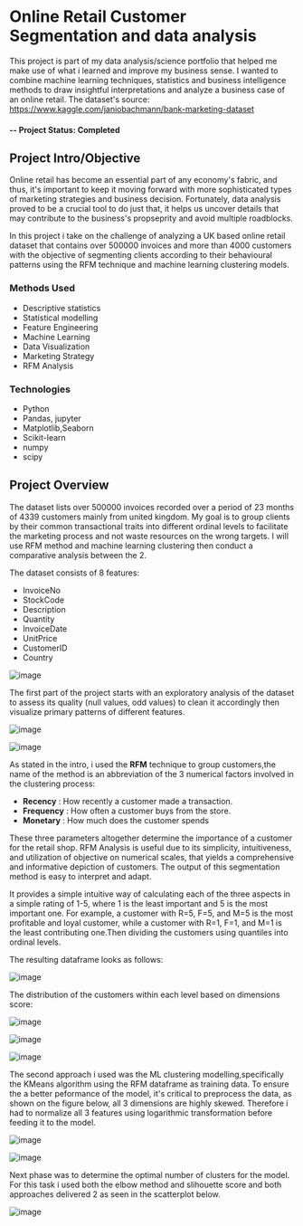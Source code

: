 # Online Retail Customer Segmentation and data analysis

This project is part of my data analysis/science portfolio that helped me make use of what i learned and improve my business sense. I wanted to combine machine learning techniques, statistics and business
intelligence methods to draw insightful interpretations and analyze a business case of an online retail.
The dataset's source: https://www.kaggle.com/janiobachmann/bank-marketing-dataset

#### -- Project Status: Completed

## Project Intro/Objective

Online retail has become an essential part of any economy's fabric, and thus, it's important to keep it moving forward with more sophisticated types of marketing strategies and business decision.
Fortunately, data analysis proved to be a crucial tool to do just that, it helps us uncover details that may contribute to the business's propseprity and avoid multiple roadblocks.

In this project i take on the challenge of analyzing a UK based online retail dataset that contains over 500000 invoices and more than 4000 customers with the objective of segmenting clients according to their behavioural patterns using the RFM technique and machine learning clustering models.

### Methods Used

* Descriptive statistics
* Statistical modelling
* Feature Engineering
* Machine Learning
* Data Visualization
* Marketing Strategy
* RFM Analysis

### Technologies

* Python
* Pandas, jupyter
* Matplotlib,Seaborn
* Scikit-learn 
* numpy
* scipy

## Project Overview

The dataset lists over 500000 invoices recorded over a period of 23 months of 4339 customers mainly from united kingdom. My goal is to group clients by their common transactional traits into different ordinal levels to facilitate the marketing process and not waste resources on the wrong targets. I will use RFM method and machine learning clustering then conduct a comparative analysis between the 2.

The dataset consists of 8 features:

* InvoiceNo           
* StockCode           
* Description      
* Quantity            
* InvoiceDate         
* UnitPrice           
* CustomerID     
* Country

![image](https://user-images.githubusercontent.com/60581207/120548752-fed7f580-c3f2-11eb-8089-482dfc42ae0d.png)

The first part of the project starts with an exploratory analysis of the dataset to assess its quality (null values, odd values) to clean it accordingly then visualize primary patterns  of different features.

![image](https://user-images.githubusercontent.com/60581207/120555288-28951a80-c3fb-11eb-82f0-52628671a3ad.png)

![image](https://user-images.githubusercontent.com/60581207/120555901-0e0f7100-c3fc-11eb-9df5-ae2f7f32fe37.png)

As stated in the intro, i used the **RFM** technique to group customers,the name of the method is an abbreviation of the 3 numerical factors involved in the clustering process:

* **Recency** : How recently a customer made a transaction.
* **Frequency** : How often a customer buys from the store.
* **Monetary** : How much does the customer spends

These three parameters altogether determine the importance of a customer for the retail shop. RFM Analysis is useful due to its simplicity, intuitiveness, and utilization of objective on numerical scales, that yields a comprehensive and informative depiction of customers. The output of this segmentation method is easy to interpret and adapt.

It provides a simple intuitive way of calculating each of the three aspects in a simple rating of 1-5, where 1 is the least important and 5 is the most important one. For example, a customer with R=5, F=5, and M=5 is the most profitable and loyal customer, while a customer with R=1, F=1, and M=1 is the least contributing one.Then dividing the customers using quantiles into ordinal levels.

The resulting dataframe looks as follows:

![image](https://user-images.githubusercontent.com/60581207/120558153-567c5e00-c3ff-11eb-8052-4aadc6611053.png)

The distribution of the customers within each level based on dimensions score:

![image](https://user-images.githubusercontent.com/60581207/120558539-e91cfd00-c3ff-11eb-8140-2051df2788af.png)

![image](https://user-images.githubusercontent.com/60581207/120558593-ffc35400-c3ff-11eb-9af9-397785d2ebb0.png)

![image](https://user-images.githubusercontent.com/60581207/120558654-15d11480-c400-11eb-88c3-fef7d41c3dad.png)

The second approach i used was the ML clustering modelling,specifically the KMeans algorithm using the RFM dataframe as training data. To ensure the a better peformance of the model, it's critical to preprocess the data, as shown on the figure below, all 3 dimensions are highly skewed. Therefore i had to normalize all 3 features using logarithmic transformation before feeding it to the model.

![image](https://user-images.githubusercontent.com/60581207/120560708-82014780-c403-11eb-88d6-96632c396977.png)

![image](https://user-images.githubusercontent.com/60581207/120560866-d60c2c00-c403-11eb-8020-f0ab3f6ee15e.png)

Next phase was to determine the optimal number of clusters for the model. For this task i used both the elbow method and slihouette score and both approaches delivered 2 as seen in the scatterplot below.

![image](https://user-images.githubusercontent.com/60581207/120561436-d1944300-c404-11eb-9abb-7efda1d6bd63.png)















